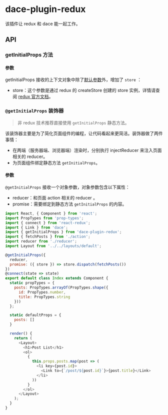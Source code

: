 # dace-plugin-redux

该插件让 redux 和 dace 能一起工作。

## API

### getInitialProps 方法

#### 参数
getInitialProps 接收的上下文对象中除了[默认参数](api/get-initial-props.md)外，增加了 `store` ：

- store：这个参数是通过 redux 的 createStore 创建的 store 实例，详情请查阅 [redux 官方文档](https://redux.js.org/api/store)。

### `@getInitialProps` 装饰器

>非 redux 技术推荐直接使用 `getInitialProps` 静态方法。

该装饰器主要是为了简化页面组件的编程，让代码看起来更简洁。装饰器做了两件事情：

- 在两端（服务器端、浏览器端）渲染时，分别执行 injectReducer 来注入页面相关的 reducer。
- 为页面组件绑定静态方法 `getInitialProps`。

#### 参数
`@getInitialProps` 接收一个对象参数，对象参数包含以下属性：

- reducer：和页面 action 相关的 reducer 。
- promise：需要绑定到静态方法 `getInitialProps` 的内容。

```js
import React, { Component } from 'react';
import PropTypes from 'prop-types';
import { connect } from 'react-redux';
import { Link } from 'dace';
import { getInitialProps } from 'dace-plugin-redux';
import { fetchPosts } from './action';
import reducer from './reducer';
import Layout from '../../layouts/default';

@getInitialProps({
  reducer,
  promise: ({ store }) => store.dispatch(fetchPosts())
})
@connect(state => state)
export default class Index extends Component {
  static propTypes = {
    posts: PropTypes.arrayOf(PropTypes.shape({
      id: PropTypes.number,
      title: PropTypes.string
    }))
  };

  static defaultProps = {
    posts: []
  }

  render() {
    return (
      <Layout>
        <h1>Post List</h1>
        <ol>
          {
            this.props.posts.map(post => (
              <li key={post.id}>
                <Link to={`/post/${post.id}`}>{post.title}</Link>
              </li>
            ))
          }
        </ol>
      </Layout>
    );
  }
}
```
